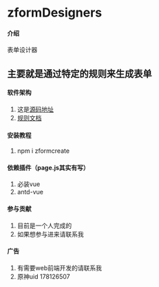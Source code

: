 # zformDesigners 
#### 介绍
表单设计器
## 主要就是通过特定的规则来生成表单

#### 软件架构
1. 这是[源码地址](https://github.com/q969210177/formDesigners)
2. [规则文档](https://github.com/q969210177/formDesigners/tree/master/lib/zformcreate)

#### 安装教程

1.  npm i zformcreate

#### 依赖插件（page.js其实有写）

1.  必装vue
2.  antd-vue

#### 参与贡献

1. 目前是一个人完成的
2. 如果想参与进来请联系我
#### 广告
1. 有需要web前端开发的请联系我
2. 原神uid 178126507


